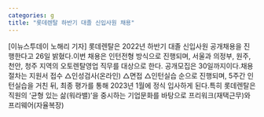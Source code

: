 ```yaml
---
categories: g
title: "롯데렌탈 하반기 대졸 신입사원 채용"
---
```

[이뉴스투데이 노해리 기자] 롯데렌탈은 2022년 하반기 대졸 신입사원 공개채용을 진행한다고 26일 밝혔다.이번 채용은 인턴전형 방식으로 진행되며, 서울과 의정부, 원주, 천안, 청주 지역의 오토렌탈영업 직무를 대상으로 한다. 공개모집은 30일까지이다.채용 절차는 지원서 접수 △인성검사(온라인) △면접 △인턴실습 순으로 진행되며, 5주간 인턴실습을 거친 뒤, 최종 평가를 통해 2023년 1월에 정식 입사하게 된다.특히 롯데렌탈은 직원의 ‘균형 있는 삶(워라밸)’을 중시하는 기업문화를 바탕으로 프리워크(재택근무)와 프리웨어(자율복장)